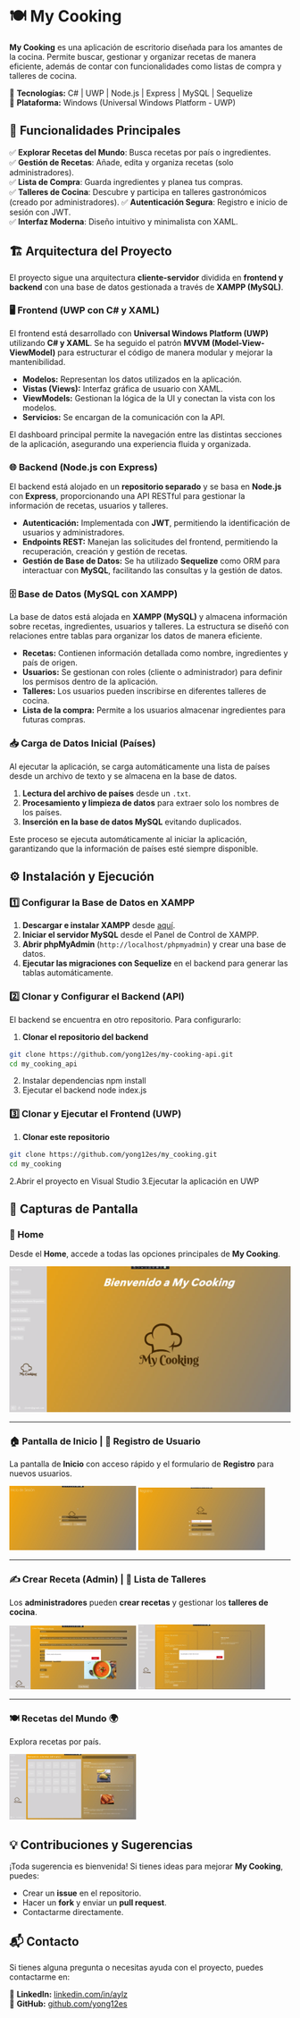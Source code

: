 # 🍽️ My Cooking

**My Cooking** es una aplicación de escritorio diseñada para los amantes de la cocina. Permite buscar, gestionar y organizar recetas de manera eficiente, además de contar con funcionalidades como listas de compra y talleres de cocina.  

📌 **Tecnologías:** C# | UWP | Node.js | Express | MySQL | Sequelize  
📌 **Plataforma:** Windows (Universal Windows Platform - UWP)  

## 🚀 Funcionalidades Principales
✅ **Explorar Recetas del Mundo**: Busca recetas por país o ingredientes.  
✅ **Gestión de Recetas**: Añade, edita y organiza recetas (solo administradores).  
✅ **Lista de Compra**: Guarda ingredientes y planea tus compras.  
✅ **Talleres de Cocina**: Descubre y participa en talleres gastronómicos (creado por administradores). 
✅ **Autenticación Segura**: Registro e inicio de sesión con JWT.  
✅ **Interfaz Moderna**: Diseño intuitivo y minimalista con XAML.  

## 🏗️ Arquitectura del Proyecto

El proyecto sigue una arquitectura **cliente-servidor** dividida en **frontend y backend** con una base de datos gestionada a través de **XAMPP (MySQL)**.  

### **🖥️ Frontend (UWP con C# y XAML)**
El frontend está desarrollado con **Universal Windows Platform (UWP)** utilizando **C# y XAML**. Se ha seguido el patrón **MVVM (Model-View-ViewModel)** para estructurar el código de manera modular y mejorar la mantenibilidad.  

- **Modelos:** Representan los datos utilizados en la aplicación.  
- **Vistas (Views):** Interfaz gráfica de usuario con XAML.  
- **ViewModels:** Gestionan la lógica de la UI y conectan la vista con los modelos.  
- **Servicios:** Se encargan de la comunicación con la API.  

El dashboard principal permite la navegación entre las distintas secciones de la aplicación, asegurando una experiencia fluida y organizada.

### **🌐 Backend (Node.js con Express)**
El backend está alojado en un **repositorio separado** y se basa en **Node.js** con **Express**, proporcionando una API RESTful para gestionar la información de recetas, usuarios y talleres.  

- **Autenticación:** Implementada con **JWT**, permitiendo la identificación de usuarios y administradores.  
- **Endpoints REST:** Manejan las solicitudes del frontend, permitiendo la recuperación, creación y gestión de recetas.  
- **Gestión de Base de Datos:** Se ha utilizado **Sequelize** como ORM para interactuar con **MySQL**, facilitando las consultas y la gestión de datos.  

### **🗄️ Base de Datos (MySQL con XAMPP)**
La base de datos está alojada en **XAMPP (MySQL)** y almacena información sobre recetas, ingredientes, usuarios y talleres. La estructura se diseñó con relaciones entre tablas para organizar los datos de manera eficiente.  

- **Recetas:** Contienen información detallada como nombre, ingredientes y país de origen.  
- **Usuarios:** Se gestionan con roles (cliente o administrador) para definir los permisos dentro de la aplicación.  
- **Talleres:** Los usuarios pueden inscribirse en diferentes talleres de cocina.  
- **Lista de la compra:** Permite a los usuarios almacenar ingredientes para futuras compras.  

### **📥 Carga de Datos Inicial (Países)**
Al ejecutar la aplicación, se carga automáticamente una lista de países desde un archivo de texto y se almacena en la base de datos.  

1. **Lectura del archivo de países** desde un `.txt`.  
2. **Procesamiento y limpieza de datos** para extraer solo los nombres de los países.  
3. **Inserción en la base de datos MySQL** evitando duplicados.  

Este proceso se ejecuta automáticamente al iniciar la aplicación, garantizando que la información de países esté siempre disponible.

## ⚙️ Instalación y Ejecución

### **1️⃣ Configurar la Base de Datos en XAMPP**
1. **Descargar e instalar XAMPP** desde [aquí](https://www.apachefriends.org/es/index.html).  
2. **Iniciar el servidor MySQL** desde el Panel de Control de XAMPP.  
3. **Abrir phpMyAdmin** (`http://localhost/phpmyadmin`) y crear una base de datos.
4. **Ejecutar las migraciones con Sequelize** en el backend para generar las tablas automáticamente.  

### **2️⃣ Clonar y Configurar el Backend (API)**
El backend se encuentra en otro repositorio. Para configurarlo:  

1. **Clonar el repositorio del backend**  
```bash
git clone https://github.com/yong12es/my-cooking-api.git
cd my_cooking_api
```
2. Instalar dependencias
npm install
3. Ejecutar el backend
node index.js

### **3️⃣ Clonar y Ejecutar el Frontend (UWP)**
1. **Clonar este repositorio**
```bash
git clone https://github.com/yong12es/my_cooking.git
cd my_cooking
```
2.Abrir el proyecto en Visual Studio
3.Ejecutar la aplicación en UWP

## 📸 Capturas de Pantalla  

### 🏡 Home  
Desde el **Home**, accede a todas las opciones principales de **My Cooking**.  

![Home](Assets/home.png)  

---  

### 🏠 Pantalla de Inicio | 🔐 Registro de Usuario  
La pantalla de **Inicio** con acceso rápido y el formulario de **Registro** para nuevos usuarios.  

<img src="Assets/inicio.png" alt="Pantalla de Inicio" width="45%">  
<img src="Assets/registro.png" alt="Registro de Usuario" width="45%">  

---  

### ✍️ Crear Receta (Admin) | 📜 Lista de Talleres  
Los **administradores** pueden **crear recetas** y gestionar los **talleres de cocina**.  

<img src="Assets/crear-receta-admin.png" alt="Crear Receta (Admin)" width="45%">  
<img src="Assets/lista-talleres.png" alt="Lista de Talleres" width="45%">  

---  

### 🍽️ Recetas del Mundo 🌍 
Explora recetas por país.  

<img src="Assets/recetas-mundo.png" alt="Recetas del Mundo" width="45%">   


## 💡 Contribuciones y Sugerencias  
¡Toda sugerencia es bienvenida! Si tienes ideas para mejorar **My Cooking**, puedes:  
- Crear un **issue** en el repositorio.  
- Hacer un **fork** y enviar un **pull request**.  
- Contactarme directamente.  

## 📬 Contacto  
Si tienes alguna pregunta o necesitas ayuda con el proyecto, puedes contactarme en:  

 
💼 **LinkedIn:** [linkedin.com/in/aylz](https://www.linkedin.com/in/aylz/)  
🐙 **GitHub:** [github.com/yong12es](https://github.com/yong12es)  


